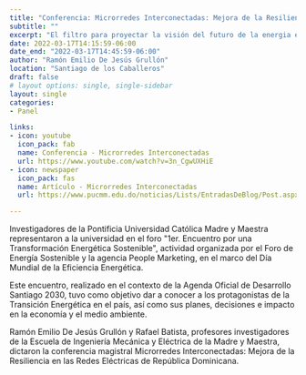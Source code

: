 ```yaml
---
title: "Conferencia: Microrredes Interconectadas: Mejora de la Resiliencia en las Redes Eléctricas de República Dominicana."
subtitle: ""
excerpt: "El filtro para proyectar la visión del futuro de la energia en nuestra nacion, al menos el que han escogido los panelistas, fue el de una isla resiliente y preparada para la 4ta revolución industrial. El panel surge del proyecto de investigación en Microrredes Eléctricas, implementado por la National Academy of Sciences y financiado por la USAID a traves del programa Partnerships for Enhanced Engagement in Research (PEER)."
date: 2022-03-17T14:15:59-06:00
date_end: "2022-03-17T14:45:59-06:00"
author: "Ramón Emilio De Jesús Grullón"
location: "Santiago de los Caballeros"
draft: false
# layout options: single, single-sidebar
layout: single
categories:
- Panel

links:
- icon: youtube
  icon_pack: fab
  name: Conferencia - Microrredes Interconectadas
  url: https://www.youtube.com/watch?v=3n_CgwUXHiE
- icon: newspaper
  icon_pack: fas
  name: Artículo - Microrredes Interconectadas
  url: https://www.pucmm.edu.do/noticias/Lists/EntradasDeBlog/Post.aspx?ID=2251

---
```


Investigadores de la Pontificia Universidad Católica Madre y Maestra representaron a la universidad en el foro "1er. Encuentro por una Transformación Energética Sostenible", actividad organizada por el Foro de Energía Sostenible y la agencia People Marketing, en el marco del Día Mundial de la Eficiencia Energética.

Este encuentro, realizado en el contexto de la Agenda Oficial de Desarrollo Santiago 2030, tuvo como objetivo dar a conocer a los protagonistas de la Transición Energética en el país, así como sus planes, decisiones e impacto en la economía y el medio ambiente.

Ramón Emilio De Jesús Grullón y Rafael Batista, profesores investigadores de la Escuela de Ingeniería Mecánica y Eléctrica de la Madre y Maestra, dictaron la conferencia magistral Microrredes Interconectadas: Mejora de la Resiliencia en las Redes Eléctricas de República Dominicana. 